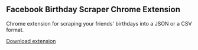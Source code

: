 ## Facebook Birthday Scraper Chrome Extension

Chrome extension for scraping your friends' birthdays into a JSON or a CSV format.

[Download extension](https://chrome.google.com/webstore/detail/facebook-birthday-scraper/lfhjpkigefdikcnajomnonimanldbgpa?hl=en&authuser=0)
